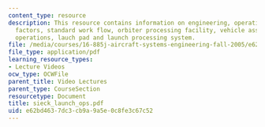 ```yaml
---
content_type: resource
description: This resource contains information on engineering, operations, human
  factors, standard work flow, orbiter processing facility, vehicle assembly building
  operations, lauch pad and launch processing system.
file: /media/courses/16-885j-aircraft-systems-engineering-fall-2005/e62bd4637dc3cb9a9a5e0c8fe3c67c52_sieck_launch_ops.pdf
file_type: application/pdf
learning_resource_types:
- Lecture Videos
ocw_type: OCWFile
parent_title: Video Lectures
parent_type: CourseSection
resourcetype: Document
title: sieck_launch_ops.pdf
uid: e62bd463-7dc3-cb9a-9a5e-0c8fe3c67c52
---
```

